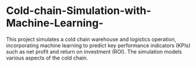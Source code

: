 # Cold-chain-Simulation-with-Machine-Learning-
This project simulates a cold chain warehouse and logistics operation, incorporating machine learning to predict key performance indicators (KPIs) such as net profit and return on investment (ROI). The simulation models various aspects of the cold chain.
